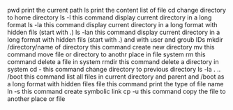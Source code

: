 pwd print the current path
ls print the content list of file
cd change directory to home directory
ls -l this command display current directory in a long format
ls -la this command display current directory in a long format with hidden fils (start with .)
ls -lan this command display current directory in a long format with hidden fils (start with .) and with user and groub IDs
mkdir /directory/name of directory this command create new directory
mv this command move file or directory to anothr place in file system
rm this command delete a file in system
rmdir this command delete a directory in system
cd - this command change directory to previous directory
ls -la . .. /boot this command list all files in current directory and parent and /boot as a long format with hidden files
file this command print the type of file name
ln -s this command create  symbolic link
cp -u this command copy the file to another place or file
